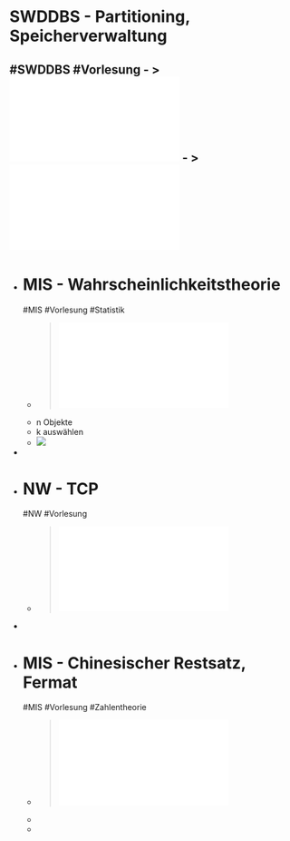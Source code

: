# SWDDBS - Partitioning, Speicherverwaltung
#SWDDBS #Vorlesung
	- > ![Folien Erweitertes SQL](../assets/08_Erweitertes_SQL_1731403777245_0.pdf)
	- > ![Folien Postgres Speicherverwaltung Zugriffsstrukturen](../assets/09_Postgres_Speicherverwaltung_Zugriffsstrukturen_1731403799329_0.pdf)
-
- # MIS - Wahrscheinlichkeitstheorie
  #MIS #Vorlesung #Statistik
	- > ![Folien Wahrscheinlichkeit](../assets/VE05_Angewandte_Mathe_Statistik_CSI_WS2425_1730807276310_0.pdf)
	- n Objekte
	- k auswählen
	- ![](https://cdn.discordapp.com/attachments/1290697609778040873/1305852752437706752/image.png?ex=673489a5&is=67333825&hm=5ce6828da09413b8f8fa424184c60a967d24fd9b35285a938ba0a852e2e75a3d&)
-
- # NW - TCP
  #NW #Vorlesung
	- > ![Folien Kapitel 3](../assets/FFI_NW_Kapitel3_1731416817019_0.pdf)
-
- # MIS - Chinesischer Restsatz, Fermat
  #MIS #Vorlesung #Zahlentheorie
	- > ![Folien Zahlentheorie](../assets/THI_CSI_INF_B3_AngewandteMathematik_Anteil_Zahlentheorie_WiSe_2024_2025ver0_900_zweiFolien_1727790867266_0.pdf)
	-
	-
